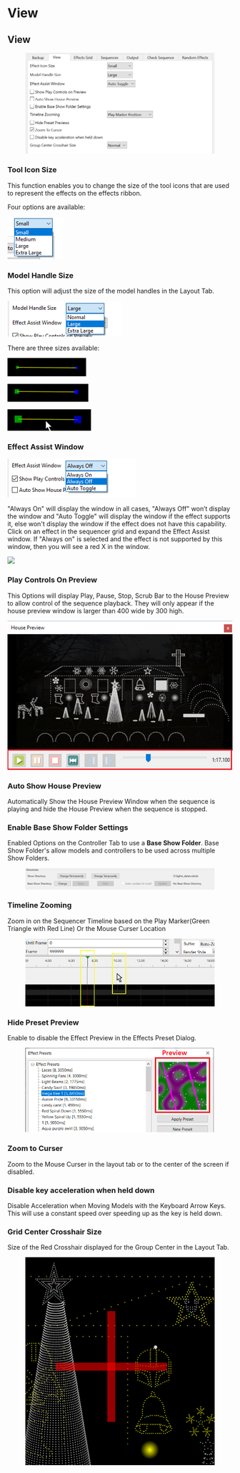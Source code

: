 # View

## View

<figure><img src="../../../../.gitbook/assets/image (2).png" alt=""><figcaption></figcaption></figure>

### Tool Icon Size

This function enables you to change the size of the tool icons that are used to represent the effects on the effects ribbon.

Four options are available:

![](<../../../../.gitbook/assets/image (1132).png>)



### Model Handle Size

This option will adjust the size of the model handles in the Layout Tab.

![](<../../../../.gitbook/assets/image (750).png>)

There are three sizes available:

![Normal](<../../../../.gitbook/assets/image (1025).png>)

![Large](<../../../../.gitbook/assets/image (692).png>)

![Extra Large](<../../../../.gitbook/assets/image (973).png>)

### Effect Assist Window

![](<../../../../.gitbook/assets/image (962).png>)

"Always On" will display the window in all cases, "Always Off" won’t display the window and "Auto Toggle" will display the window if the effect supports it, else won't display the window if the effect does not have this capability. Click on an effect in the sequencer grid and expand the Effect Assist window. If "Always on" is selected and the effect is not supported by this window, then you will see a red X in the window.

![](../../../../.gitbook/assets/base641e8671d7df0a3029.png)

### Play Controls On Preview

This Options will display Play, Pause, Stop, Scrub Bar to the House Preview to allow control of the sequence playback. They will only appear if the house preview window is larger than 400 wide by 300 high.

![](<../../../../.gitbook/assets/image (319).png>)

### Auto Show House Preview

Automatically Show the House Preview Window when the sequence is playing and hide the House Preview when the sequence is stopped.

### Enable Base Show Folder Settings

Enabled Options on the Controller Tab to use a **Base Show Folder**. Base Show Folder's allow models and controllers to be used across multiple Show Folders.

<figure><img src="../../../../.gitbook/assets/image (3).png" alt=""><figcaption></figcaption></figure>

### Timeline Zooming

Zoom in on the Sequencer Timeline based on the Play Marker(Green Triangle with Red Line) Or the Mouse Curser Location

<figure><img src="../../../../.gitbook/assets/image (5).png" alt=""><figcaption></figcaption></figure>

### Hide Preset Preview

Enable to disable the Effect Preview in the Effects Preset Dialog.

<figure><img src="../../../../.gitbook/assets/image.png" alt=""><figcaption></figcaption></figure>

### Zoom to Curser

Zoom to the Mouse Curser in the layout tab or to the center of the screen if disabled.

### Disable key acceleration when held down

Disable Acceleration when Moving Models with the Keyboard Arrow Keys. This will use a constant speed over speeding up as the key is held down.

### Grid Center Crosshair Size

Size of the Red Crosshair displayed for the Group Center in the Layout Tab.

<figure><img src="../../../../.gitbook/assets/image (1).png" alt=""><figcaption></figcaption></figure>

